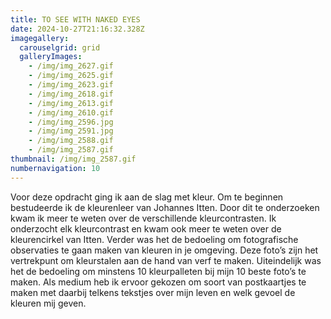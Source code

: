 ```yaml
---
title: TO SEE WITH NAKED EYES
date: 2024-10-27T21:16:32.328Z
imagegallery:
  carouselgrid: grid
  galleryImages:
    - /img/img_2627.gif
    - /img/img_2625.gif
    - /img/img_2623.gif
    - /img/img_2618.gif
    - /img/img_2613.gif
    - /img/img_2610.gif
    - /img/img_2596.jpg
    - /img/img_2591.jpg
    - /img/img_2588.gif
    - /img/img_2587.gif
thumbnail: /img/img_2587.gif
numbernavigation: 10
---
```

<!--StartFragment-->

Voor deze opdracht ging ik aan de slag met kleur. Om te beginnen bestudeerde ik de kleurenleer van Johannes Itten. Door dit te onderzoeken kwam ik meer te weten over de verschillende kleurcontrasten. Ik onderzocht elk kleurcontrast en kwam ook meer te weten over de kleurencirkel van Itten. Verder was het de bedoeling om fotografische observaties te gaan maken van kleuren in je omgeving. Deze foto’s zijn het vertrekpunt om kleurstalen aan de hand van verf te maken. Uiteindelijk was het de bedoeling om minstens 10 kleurpalleten bij mijn 10 beste foto’s te maken. Als medium heb ik ervoor gekozen om soort van postkaartjes te maken met daarbij telkens tekstjes over mijn leven en welk gevoel de kleuren mij geven.

<!--EndFragment-->